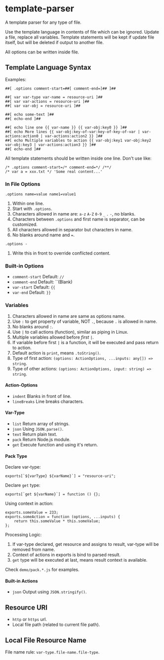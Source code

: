 # template-parser

A template parser for any type of file.

Use the template language in contents of file which can be ignored.
Update a file, replace all variables.
Template statements will be kept if update file itself, but will be deleted if output to another file.

All options can be written inside file.

## Template Language Syntax

Examples:

    ##[ .options comment-start=##[ comment-end=]## ]##
    
    ##[ var var-type var-name = resource-uri ]##
    ##[ var var-actions = resource-uri ]##
    ##[ var var-obj = resource-uri ]##
    
    ##[ echo some-text ]##
    ##[ echo-end ]##

    ##[ echo line one {{ var-name }} {{ var-obj:key0 }} ]##
    ##[ echo More lines {{ var-obj:key-of-var:key-of-key-of-var | var-actions:action0 | var-actions:action2 }} ]##
    ##[ echo Multiple variables to action {{ var-obj:key1 var-obj:key2 var-obj:key3 | var-actions:action3 }} ]##
    ##[ echo-end ]##

All template statements should be written inside one line. Don't use like:

    /* .options comment-start=/* comment-end=*/ /**/
    /* var a = xxx.txt */ 'Some real content...'

### In File Options

`.options name=value name1=value1`

1. Within one line.
1. Start with `.options`.
1. Characters allowed in name are: `a-z` `A-Z` `0-9` `_` `.` `-`, no blanks.
1. Characters between `.options` and first name is separator, can be customized.
1. All characters allowed in separator but characters in name.
1. No blanks around name and `=`.

`.options -`

1. Write this in front to override conflicted content.

### Built-in Options

* `comment-start` Default: `//`
* `comment-end` Default: ``(Blank)
* `var-start` Default: `{{`
* `var-end` Default: `}}`

### Variables

1. Characters allowed in name are same as options name.
1. Use `:` to get property of variable, NOT `.`, because `.` is allowed in name.
1. No blanks around `:`.
1. Use `|` to call actions (function), similar as piping in Linux.
1. Multiple variables allowed before *first* `|`.
1. If variable before first `|` is a function, it will be executed and pass return to action.
1. Default action is `print`, means `.toString()`.
1. Type of first action: `(options: ActionOptions, ...inputs: any[]) => string`.
1. Type of other actions: `(options: ActionOptions, input: string) => string`.

#### Action-Options

* `indent` Blanks in front of line.
* `lineBreaks` Line breaks characters.

#### Var-Type

* `list` Return array of strings.
* `json` Using `JSON.parse()`.
* `text` Return plain text.
* `pack` Return Node.js module.
* `get`  Execute function and using it's return.

#### Pack Type

Declare var-type:

    exports[`${varType} ${varName}`] = "resource-uri";

Declare `get` type:

    exports[`get ${varName}`] = function () {};

Using context in action:

    exports.someValue = 233;
    exports.someAction = function (options, ...inputs) {
        return this.someValue * this.someValue;
    };

Processing Logic:

1. If var-type declared, get resource and assigns to result, var-type will be removed from name.
1. Context of actions in exports is bind to parsed result.
1. `get` type will be executed at last, means result context is available.

Check `demo/pack.*.js` for examples.

#### Built-in Actions

* `json` Output using `JSON.stringify()`.

## Resource URI

* `http` or `https` url.
* Local file path (related to current file path).

## Local File Resource Name

File name rule: `var-type.file-name.file-type`.
